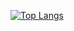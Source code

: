 
[![Top Langs](https://github-readme-stats.vercel.app/api/top-langs/?username=leopnt&langs_count=9&hide=GLSL&hide_border=true&layout=compact)](https://github.com/leopnt/github-readme-stats)
